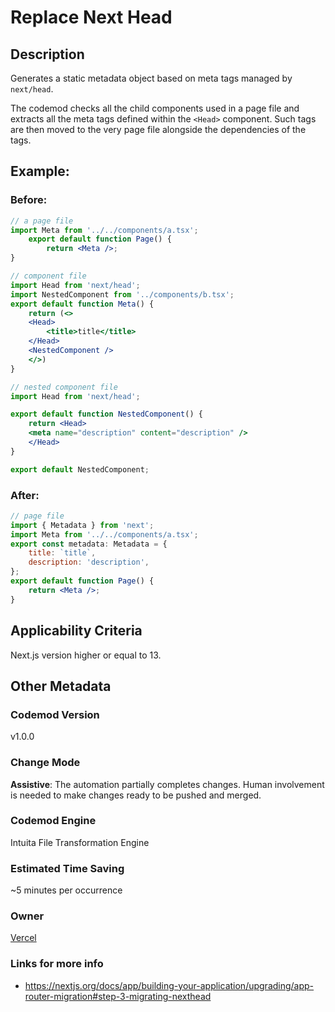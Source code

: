 # Replace Next Head

## Description

Generates a static metadata object based on meta tags managed by `next/head`.

The codemod checks all the child components used in a page file and extracts all the meta tags defined within the `<Head>` component. Such tags are then moved to the very page file alongside the dependencies of the tags.

## Example:

### Before:

```jsx
// a page file
import Meta from '../../components/a.tsx';
	export default function Page() {
		return <Meta />;
}

// component file
import Head from 'next/head';
import NestedComponent from '../components/b.tsx';
export default function Meta() {
	return (<>
	<Head>
		<title>title</title>
	</Head>
	<NestedComponent />
	</>)
}

// nested component file
import Head from 'next/head';

export default function NestedComponent() {
	return <Head>
	<meta name="description" content="description" />
	</Head>
}

export default NestedComponent;
```

### After:

```jsx
// page file
import { Metadata } from 'next';
import Meta from '../../components/a.tsx';
export const metadata: Metadata = {
	title: `title`,
	description: 'description',
};
export default function Page() {
	return <Meta />;
}
```

## Applicability Criteria

Next.js version higher or equal to 13.

## Other Metadata

### Codemod Version

v1.0.0

### Change Mode

**Assistive**: The automation partially completes changes. Human involvement is needed to make changes ready to be pushed and merged.

### **Codemod Engine**

Intuita File Transformation Engine

### Estimated Time Saving

~5 minutes per occurrence

### Owner

[Vercel](https://github.com/vercel)

### Links for more info

-   https://nextjs.org/docs/app/building-your-application/upgrading/app-router-migration#step-3-migrating-nexthead
